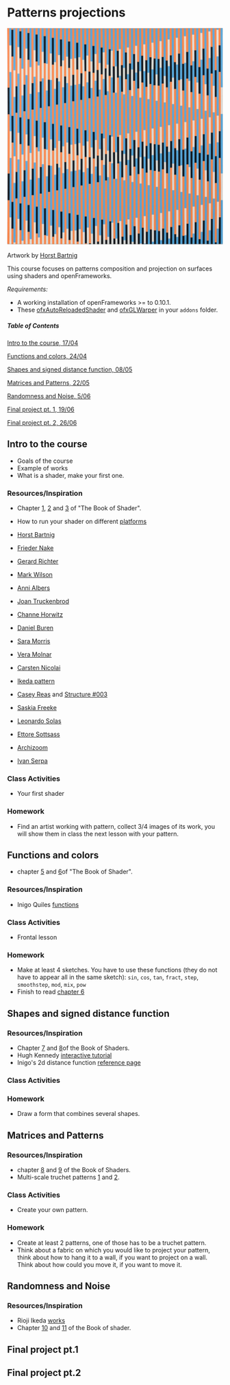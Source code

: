# Patterns projections

![img](img/horst-bartnig.jpg)

Artwork by [Horst Bartnig](https://de.wikipedia.org/wiki/Horst_Bartnig)

This course focuses on patterns composition and projection on surfaces using shaders and openFrameworks.

*Requirements:*

- A working installation of openFrameworks >= to 0.10.1.
- These [ofxAutoReloadedShader](https://github.com/andreasmuller/ofxAutoReloadedShader) and [ofxGLWarper](https://github.com/roymacdonald/ofxGLWarper) in your `addons` folder. 


##### Table of Contents

[Intro to the course, 17/04](#intro-to-the-course)

[Functions and colors, 24/04](#functions-and-colors)

[Shapes and signed distance function, 08/05](#shapes-and-signed-distance-function)

[Matrices and Patterns, 22/05](#matrices-and-patterns)

[Randomness and Noise, 5/06](#randomness-and-noise) 

[Final project pt. 1, 19/06](#final-project-pt1)

[Final project pt. 2, 26/06](#final-project-pt2)


<a name="#intro-to-the-course">

## Intro to the course

</a>

- Goals of the course
- Example of works
- What is a shader, make your first one.

### Resources/Inspiration

- Chapter [1](https://thebookofshaders.com/01/), [2](https://thebookofshaders.com/02/) and [3](https://thebookofshaders.com/03/) of "The Book of Shader".
- How to run your shader on different [platforms](https://thebookofshaders.com/04/)


- [Horst Bartnig](https://www.google.com/search?q=horst+bartnig+patterns)
- [Frieder Nake](https://www.google.com/search?q=Frieder+Nake+patterns)
- [Gerard Richter](https://www.google.com/search?q=gerhard+richter+patterns)
- [Mark Wilson](https://www.google.com/search?q=Mark+Wilson+patterns)
- [Anni Albers](https://www.google.com/search?q=anni+albers)
- [Joan Truckenbrod](https://www.google.com/search?q=Joan+Truckenbrod+patterns)
- [Channe Horwitz](https://www.google.com/search?biw=1536&bih=754&tbm=isch&sa=1&ei=v6zeXJO2H8eQrgTR1rko&q=Channa+Horwitz+patterns)
- [Daniel Buren](https://www.google.com/search?q=Daniel+Buren+patterns)
- [Sara Morris](https://www.google.com/search?hl=en&source=hp&ei=mWqnXJ3zBcLjsAeIkrC4Bw&q=sarah+morris+pattern)
- [Vera Molnar](https://www.google.com/search?ei=IWOnXPm_GcOasAefhI5I&q=vera+molnar+patterns)
- [Carsten Nicolai](https://www.google.com/search?q=carsten+nicolai+patterns)
- [Ikeda pattern](https://www.google.com/search?biw=1024&bih=530&tbm=isch&sa=1&ei=NCPAXLSbKeWK1fAPxqiA4A8&q=ryoji+ikeda+pattern)
- [Casey Reas](http://reas.com/kttv/) and [Structure #003](https://artport.whitney.org/commissions/softwarestructures2016/s3_2/)
- [Saskia Freeke](http://sasj.tumblr.com/)
- [Leonardo Solas](http://solaas.com.ar/works/optic/optic.html)
- [Ettore Sottsass](https://www.google.com/search?q=ettore+sottsass+bacteria)
- [Archizoom](https://www.google.com/search?biw=1024&bih=530&tbm=isch&sa=1&ei=4BzAXOOwD4LRwQLN-ICYDQ&q=archizoom+patterns)
- [Ivan Serpa](https://www.google.com/search?q=Ivan+Serpa+patterns)


### Class Activities

- Your first shader

### Homework
- Find an artist working with pattern, collect 3/4 images of its work, you will show them in class the next lesson with your pattern.


<a name="#functions-and-colors">

## Functions and colors

</a>

- chapter [5](https://thebookofshaders.com/05/) and [6](https://thebookofshaders.com/06/)of "The Book of Shader".



### Resources/Inspiration

- Inigo Quiles [functions](http://www.iquilezles.org/www/articles/functions/functions.htm)

### Class Activities

- Frontal lesson

### Homework

- Make at least 4 sketches. You have to use these functions (they do not have to appear all in the same sketch): `sin`, `cos`, `tan`, `fract`, `step`, `smoothstep`, `mod`, `mix`, `pow` 
- Finish to read [chapter 6](https://thebookofshaders.com/06/)

<a name="#shapes-and-signed-distance-function">

## Shapes and signed distance function

</a>

### Resources/Inspiration

- Chapter [7](https://thebookofshaders.com/07/) and [8](https://thebookofshaders.com/08/)of the Book of Shaders.
- Hugh Kennedy [interactive tutorial](http://hughsk.io/fragment-foundry/chapters/07-distance-fields.html)
- Inigo's 2d distance function [reference page](https://www.iquilezles.org/www/articles/distfunctions2d/distfunctions2d.htm)

### Class Activities


### Homework
- Draw a form that combines several shapes.


<a name="#matrices-and-patterns">

## Matrices and Patterns

</a>


### Resources/Inspiration

- chapter [8](https://thebookofshaders.com/08/) and [9](https://thebookofshaders.com/09/) of the Book of Shaders.
- Multi-scale truchet patterns [1](http://archive.bridgesmathart.org/2018/bridges2018-39.pdf) and [2](https://christophercarlson.com/portfolio/multi-scale-truchet-patterns/).

### Class Activities

- Create your own pattern.


### Homework
- Create at least 2 patterns, one of those has to be a truchet pattern.
- Think about a fabric on which you would like to project your pattern, think about how to hang it to a wall, if you want to project on a wall. Think about how could you move it, if you want to move it.


<a name="#randomness-and-noise">

## Randomness and Noise

</a>

### Resources/Inspiration
- Rioji Ikeda [works](http://www.ryojiikeda.com/)
- Chapter [10](https://thebookofshaders.com/10/) and [11](https://thebookofshaders.com/11/) of the Book of shader.


<a name="#final-project-pt1">

## Final project pt.1

</a>


<a name="#final-project-pt2">

## Final project pt.2

</a>




